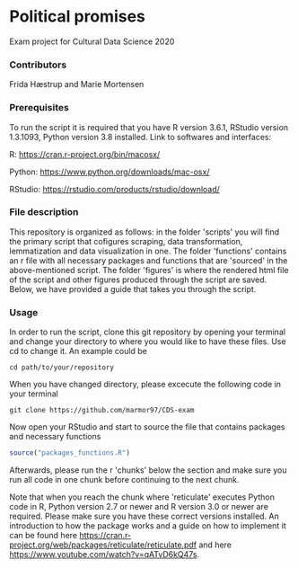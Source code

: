 # Political promises
Exam project for Cultural Data Science 2020

### Contributors
Frida Hæstrup and Marie Mortensen

### Prerequisites
To run the script it is required that you have R version 3.6.1, RStudio version 1.3.1093, Python version 3.8 installed.
Link to softwares and interfaces:

R: https://cran.r-project.org/bin/macosx/ 

Python: https://www.python.org/downloads/mac-osx/ 

RStudio: https://rstudio.com/products/rstudio/download/

### File description
This repository is organized as follows: in the folder 'scripts' you will find the primary script that cofigures scraping, data transformation, lemmatization and data visualization in one. The folder 'functions' contains an r file with all necessary packages and functions that are 'sourced' in the above-mentioned script. The folder 'figures' is where the rendered html file of the script and other figures produced through the script are saved. Below, we have provided a guide that takes you through the script.

### Usage 
In order to run the script, clone this git repository by opening your terminal and change your directory to where you would like to have these files. Use cd to change it. An example could be 

```cd path/to/your/repository```

When you have changed directory, please excecute the following code in your terminal 

```git clone https://github.com/marmor97/CDS-exam``` 

Now open your RStudio and start to source the file that contains packages and necessary functions
 
 ```r
 source("packages_functions.R")
 ```
 
Afterwards, please run the r 'chunks' below the section and make sure you run all code in one chunk before continuing to the next chunk.

Note that when you reach the chunk where 'reticulate' executes Python code in R, Python version 2.7 or newer and R version 3.0 or newer are required. Please make sure you have these correct versions installed. An introduction to how the package works and a guide on how to implement it can be found here https://cran.r-project.org/web/packages/reticulate/reticulate.pdf and here https://www.youtube.com/watch?v=qATvD6kQ47s. 


